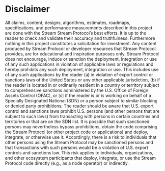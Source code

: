 # Disclaimer

All claims, content, designs, algorithms, estimates, roadmaps, specifications, and performance measurements described in this project are done with the Stream Stream Protocol’s best efforts. It is up to the reader to check and validate their accuracy and truthfulness. Furthermore nothing in this project constitutes a solicitation for investment.
Any content produced by Stream Protocol or developer resources that Stream Protocol provides, are for educational and inspiration purposes only. Stream Protocol does not encourage, induce or sanction the deployment, integration or use of any such applications in violation of applicable laws or regulations and hereby prohibits any such deployment, integration or use. This includes use of any such applications by the reader (a) in violation of export control or sanctions laws of the United States or any other applicable jurisdiction, (b) if the reader is located in or ordinarily resident in a country or territory subject to comprehensive sanctions administered by the U.S. Office of Foreign Assets Control (OFAC), or (c) if the reader is or is working on behalf of a Specially Designated National (SDN) or a person subject to similar blocking or denied party prohibitions.
The reader should be aware that U.S. export control and sanctions laws prohibit U.S. persons (and other persons that are subject to such laws) from transacting with persons in certain countries and territories or that are on the SDN list. It is possible that such sanctioned persons may nevertheless bypass prohibitions, obtain the code comprising the Stream Protocol (or other project code or applications) and deploy, integrate, or otherwise use it. Accordingly, there is a risk to individuals that other persons using the Stream Protocol may be sanctioned persons and that transactions with such persons would be a violation of U.S. export controls and sanctions law. This risk applies to individuals, organizations, and other ecosystem participants that deploy, integrate, or use the Stream Protocol code directly (e.g., as a node operator) or indirectly.
